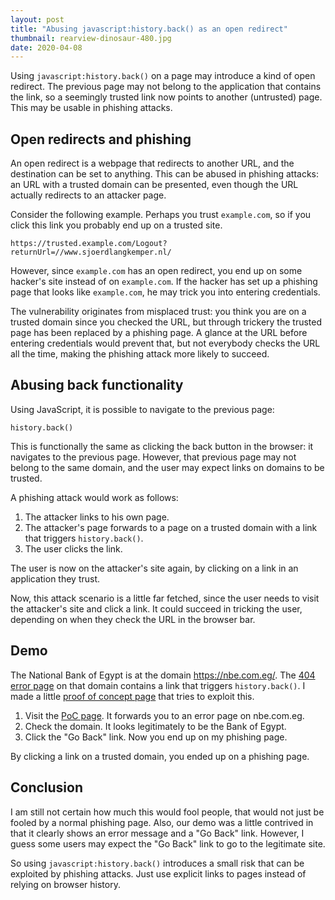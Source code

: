 ```yaml
---
layout: post
title: "Abusing javascript:history.back() as an open redirect"
thumbnail: rearview-dinosaur-480.jpg
date: 2020-04-08
---
```


Using `javascript:history.back()` on a page may introduce a kind of open redirect. The previous page may not belong to the application that contains the link, so a seemingly trusted link now points to another (untrusted) page. This may be usable in phishing attacks.

## Open redirects and phishing

An open redirect is a webpage that redirects to another URL, and the destination can be set to anything. This can be abused in phishing attacks: an URL with a trusted domain can be presented, even though the URL actually redirects to an attacker page.

Consider the following example. Perhaps you trust `example.com`, so if you click this link you probably end up on a trusted site.

    https://trusted.example.com/Logout?returnUrl=//www.sjoerdlangkemper.nl/

However, since `example.com` has an open redirect, you end up on some hacker's site instead of on `example.com`. If the hacker has set up a phishing page that looks like `example.com`, he may trick you into entering credentials.

The vulnerability originates from misplaced trust: you think you are on a trusted domain since you checked the URL, but through trickery the trusted page has been replaced by a phishing page. A glance at the URL before entering credentials would prevent that, but not everybody checks the URL all the time, making the phishing attack more likely to succeed.

## Abusing back functionality

Using JavaScript, it is possible to navigate to the previous page:

    history.back()

This is functionally the same as clicking the back button in the browser: it navigates to the previous page. However, that previous page may not belong to the same domain, and the user may expect links on domains to be trusted.

A phishing attack would work as follows:

1. The attacker links to his own page.
2. The attacker's page forwards to a page on a trusted domain with a link that triggers `history.back()`.
3. The user clicks the link.

The user is now on the attacker's site again, by clicking on a link in an application they trust.

Now, this attack scenario is a little far fetched, since the user needs to visit the attacker's site and click a link. It could succeed in tricking the user, depending on when they check the URL in the browser bar.

## Demo

The National Bank of Egypt is at the domain https://nbe.com.eg/. The [404 error page](https://nbe.com.eg/404) on that domain contains a link that triggers `history.back()`. I made a little [proof of concept page](https://github.com/Sjord/Sjord.github.io/blob/master/_demo/backphish.html) that tries to exploit this.

1. Visit the [PoC page](//demo.sjoerdlangkemper.nl/backphish.html). It forwards you to an error page on nbe.com.eg. 
2. Check the domain. It looks legitimately to be the Bank of Egypt.
3. Click the "Go Back" link. Now you end up on my phishing page.

By clicking a link on a trusted domain, you ended up on a phishing page.

## Conclusion

I am still not certain how much this would fool people, that would not just be fooled by a normal phishing page. Also, our demo was a little contrived in that it clearly shows an error message and a "Go Back" link. However, I guess some users may expect the "Go Back" link to go to the legitimate site.

So using `javascript:history.back()` introduces a small risk that can be exploited by phishing attacks. Just use explicit links to pages instead of relying on browser history.

